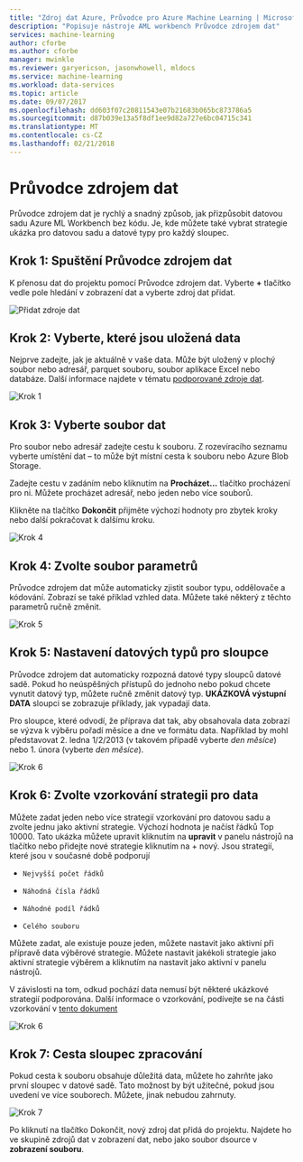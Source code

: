```yaml
---
title: "Zdroj dat Azure, Průvodce pro Azure Machine Learning | Microsoft Docs"
description: "Popisuje nástroje AML workbench Průvodce zdrojem dat"
services: machine-learning
author: cforbe
ms.author: cforbe
manager: mwinkle
ms.reviewer: garyericson, jasonwhowell, mldocs
ms.service: machine-learning
ms.workload: data-services
ms.topic: article
ms.date: 09/07/2017
ms.openlocfilehash: dd603f07c20811543e07b21683b065bc873786a5
ms.sourcegitcommit: d87b039e13a5f8df1ee9d82a727e6bc04715c341
ms.translationtype: MT
ms.contentlocale: cs-CZ
ms.lasthandoff: 02/21/2018
---
```

# <a name="data-source-wizard"></a>Průvodce zdrojem dat #

Průvodce zdrojem dat je rychlý a snadný způsob, jak přizpůsobit datovou sadu Azure ML Workbench bez kódu. Je, kde můžete také vybrat strategie ukázka pro datovou sadu a datové typy pro každý sloupec. 

## <a name="step-1-trigger-the-data-source-wizard"></a>Krok 1: Spuštění Průvodce zdrojem dat ## 

K přenosu dat do projektu pomocí Průvodce zdrojem dat. Vyberte  **+**  tlačítko vedle pole hledání v zobrazení dat a vyberte zdroj dat přidat. 

![Přidat zdroje dat](media/data-source-wizard/add-data-source.png)

## <a name="step-2-select-where-data-is-stored"></a>Krok 2: Vyberte, které jsou uložená data ##
Nejprve zadejte, jak je aktuálně v vaše data. Může být uložený v plochý soubor nebo adresář, parquet souboru, soubor aplikace Excel nebo databáze. Další informace najdete v tématu [podporované zdroje dat](data-prep-appendix2-supported-data-sources.md).

![Krok 1](media/data-source-wizard/step1.png)

## <a name="step-3-select-data-file"></a>Krok 3: Vyberte soubor dat ##
Pro soubor nebo adresář zadejte cestu k souboru. Z rozevíracího seznamu vyberte umístění dat – to může být místní cesta k souboru nebo Azure Blob Storage. 

Zadejte cestu v zadáním nebo kliknutím na **Procházet...** tlačítko procházení pro ni. Můžete procházet adresář, nebo jeden nebo více souborů.

Klikněte na tlačítko **Dokončit** přijměte výchozí hodnoty pro zbytek kroky nebo další pokračovat k dalšímu kroku.


![Krok 4](media/data-source-wizard/step2.png)

## <a name="step-4-choose-file-parameters"></a>Krok 4: Zvolte soubor parametrů ##

Průvodce zdrojem dat může automaticky zjistit soubor typu, oddělovače a kódování. Zobrazí se také příklad vzhled data. Můžete také některý z těchto parametrů ručně změnit. 

![Krok 5](media/data-source-wizard/step3.png)

## <a name="step-5-set-data-types-for-columns"></a>Krok 5: Nastavení datových typů pro sloupce ##

Průvodce zdrojem dat automaticky rozpozná datové typy sloupců datové sadě. Pokud ho neúspěšných přístupů do jednoho nebo pokud chcete vynutit datový typ, můžete ručně změnit datový typ. **UKÁZKOVÁ výstupní DATA** sloupci se zobrazuje příklady, jak vypadají data.

Pro sloupce, které odvodí, že příprava dat tak, aby obsahovala data zobrazí se výzva k výběru pořadí měsíce a dne ve formátu data. Například by mohl představovat 2. ledna 1/2/2013 (v takovém případě vyberte *den měsíce*) nebo 1. února (vyberte *den měsíce*).

![Krok 6](media/data-source-wizard/step4.png)

## <a name="step-6-choose-sampling-strategy-for-data"></a>Krok 6: Zvolte vzorkování strategii pro data ##

Můžete zadat jeden nebo více strategií vzorkování pro datovou sadu a zvolte jednu jako aktivní strategie. Výchozí hodnota je načíst řádků Top 10000. Tato ukázka můžete upravit kliknutím na **upravit** v panelu nástrojů na tlačítko nebo přidejte nové strategie kliknutím na + nový. Jsou strategií, které jsou v současné době podporují

-     Nejvyšší počet řádků
-     Náhodná čísla řádků
-     Náhodné podíl řádků
-     Celého souboru

Můžete zadat, ale existuje pouze jeden, můžete nastavit jako aktivní při přípravě data výběrové strategie. Můžete nastavit jakékoli strategie jako aktivní strategie výběrem a kliknutím na nastavit jako aktivní v panelu nástrojů.

V závislosti na tom, odkud pochází data nemusí být některé ukázkové strategií podporována. Další informace o vzorkování, podívejte se na části vzorkování v [tento dokument](data-prep-user-guide.md) 

![Krok 6](media/data-source-wizard/step5.png)

## <a name="step-7-path-column-handling"></a>Krok 7: Cesta sloupec zpracování ##

Pokud cesta k souboru obsahuje důležitá data, můžete ho zahrňte jako první sloupec v datové sadě. Tato možnost by být užitečné, pokud jsou uvedení ve více souborech. Můžete, jinak nebudou zahrnuty.

![Krok 7](media/data-source-wizard/step6.png)

Po kliknutí na tlačítko Dokončit, nový zdroj dat přidá do projektu. Najdete ho ve skupině zdrojů dat v zobrazení dat, nebo jako soubor dsource v **zobrazení souboru**.
